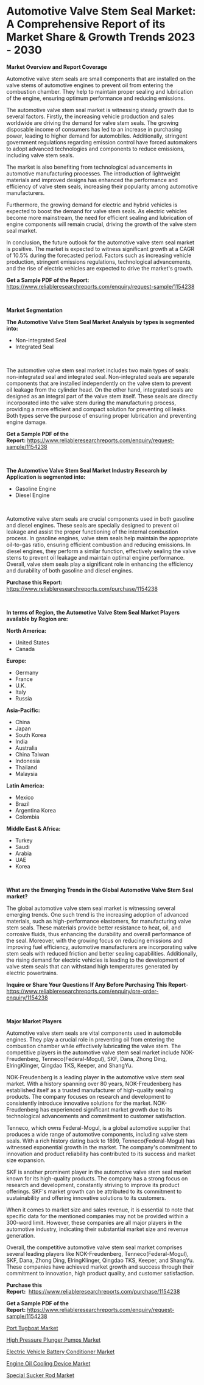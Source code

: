 <p><h1>Automotive Valve Stem Seal Market: A Comprehensive Report of its Market Share & Growth Trends 2023 - 2030</h1></p><p><strong>Market Overview and Report Coverage</strong></p>
<p><p>Automotive valve stem seals are small components that are installed on the valve stems of automotive engines to prevent oil from entering the combustion chamber. They help to maintain proper sealing and lubrication of the engine, ensuring optimum performance and reducing emissions.</p><p>The automotive valve stem seal market is witnessing steady growth due to several factors. Firstly, the increasing vehicle production and sales worldwide are driving the demand for valve stem seals. The growing disposable income of consumers has led to an increase in purchasing power, leading to higher demand for automobiles. Additionally, stringent government regulations regarding emission control have forced automakers to adopt advanced technologies and components to reduce emissions, including valve stem seals.</p><p>The market is also benefiting from technological advancements in automotive manufacturing processes. The introduction of lightweight materials and improved designs has enhanced the performance and efficiency of valve stem seals, increasing their popularity among automotive manufacturers.</p><p>Furthermore, the growing demand for electric and hybrid vehicles is expected to boost the demand for valve stem seals. As electric vehicles become more mainstream, the need for efficient sealing and lubrication of engine components will remain crucial, driving the growth of the valve stem seal market.</p><p>In conclusion, the future outlook for the automotive valve stem seal market is positive. The market is expected to witness significant growth at a CAGR of 10.5% during the forecasted period. Factors such as increasing vehicle production, stringent emissions regulations, technological advancements, and the rise of electric vehicles are expected to drive the market's growth.</p></p>
<p><strong>Get a Sample PDF of the Report:</strong> <a href="https://www.reliableresearchreports.com/enquiry/request-sample/1154238">https://www.reliableresearchreports.com/enquiry/request-sample/1154238</a></p>
<p>&nbsp;</p>
<p><strong>Market Segmentation</strong></p>
<p><strong>The Automotive Valve Stem Seal Market Analysis by types is segmented into:</strong></p>
<p><ul><li>Non-integrated Seal</li><li>Integrated Seal</li></ul></p>
<p>&nbsp;</p>
<p><p>The automotive valve stem seal market includes two main types of seals: non-integrated seal and integrated seal. Non-integrated seals are separate components that are installed independently on the valve stem to prevent oil leakage from the cylinder head. On the other hand, integrated seals are designed as an integral part of the valve stem itself. These seals are directly incorporated into the valve stem during the manufacturing process, providing a more efficient and compact solution for preventing oil leaks. Both types serve the purpose of ensuring proper lubrication and preventing engine damage.</p></p>
<p><strong>Get a Sample PDF of the Report:</strong>&nbsp;<a href="https://www.reliableresearchreports.com/enquiry/request-sample/1154238">https://www.reliableresearchreports.com/enquiry/request-sample/1154238</a></p>
<p>&nbsp;</p>
<p><strong>The Automotive Valve Stem Seal Market Industry Research by Application is segmented into:</strong></p>
<p><ul><li>Gasoline Engine</li><li>Diesel Engine</li></ul></p>
<p>&nbsp;</p>
<p><p>Automotive valve stem seals are crucial components used in both gasoline and diesel engines. These seals are specially designed to prevent oil leakage and assist the proper functioning of the internal combustion process. In gasoline engines, valve stem seals help maintain the appropriate oil-to-gas ratio, ensuring efficient combustion and reducing emissions. In diesel engines, they perform a similar function, effectively sealing the valve stems to prevent oil leakage and maintain optimal engine performance. Overall, valve stem seals play a significant role in enhancing the efficiency and durability of both gasoline and diesel engines.</p></p>
<p><strong>Purchase this Report:</strong>&nbsp; <a href="https://www.reliableresearchreports.com/purchase/1154238">https://www.reliableresearchreports.com/purchase/1154238</a></p>
<p>&nbsp;</p>
<p><strong>In terms of Region, the Automotive Valve Stem Seal Market Players available by Region are:</strong></p>
<p>
    <p> <strong> North America: </strong>
        <ul>
            <li>United States</li>
            <li>Canada</li>
        </ul>
        </p> 
    <p> <strong> Europe: </strong>
        <ul>
            <li>Germany</li>
            <li>France</li>
            <li>U.K.</li>
            <li>Italy</li>
            <li>Russia</li>
        </ul>
        </p> 
    <p> <strong> Asia-Pacific: </strong>
        <ul>
            <li>China</li>
            <li>Japan</li>
            <li>South Korea</li>
            <li>India</li>
            <li>Australia</li>
            <li>China Taiwan</li>
            <li>Indonesia</li>
            <li>Thailand</li>
            <li>Malaysia</li>
        </ul>
        </p> 
    <p> <strong> Latin America: </strong>
        <ul>
            <li>Mexico</li>
            <li>Brazil</li>
            <li>Argentina Korea</li>
            <li>Colombia</li>
        </ul>
        </p> 
    <p> <strong> Middle East & Africa: </strong>
        <ul>
            <li>Turkey</li>
            <li>Saudi</li>
            <li>Arabia</li>
            <li>UAE</li>
            <li>Korea</li>
        </ul>
    </p>
    </p>
<p>&nbsp;</p>
<p><strong>What are the Emerging Trends in the Global Automotive Valve Stem Seal market?</strong></p>
<p><p>The global automotive valve stem seal market is witnessing several emerging trends. One such trend is the increasing adoption of advanced materials, such as high-performance elastomers, for manufacturing valve stem seals. These materials provide better resistance to heat, oil, and corrosive fluids, thus enhancing the durability and overall performance of the seal. Moreover, with the growing focus on reducing emissions and improving fuel efficiency, automotive manufacturers are incorporating valve stem seals with reduced friction and better sealing capabilities. Additionally, the rising demand for electric vehicles is leading to the development of valve stem seals that can withstand high temperatures generated by electric powertrains.</p></p>
<p><strong>Inquire or Share Your Questions If Any Before Purchasing This Report</strong>- <a href="https://www.reliableresearchreports.com/enquiry/pre-order-enquiry/1154238">https://www.reliableresearchreports.com/enquiry/pre-order-enquiry/1154238</a></p>
<p>&nbsp;</p>
<p><strong>Major Market Players</strong></p>
<p><p>Automotive valve stem seals are vital components used in automobile engines. They play a crucial role in preventing oil from entering the combustion chamber while effectively lubricating the valve stem. The competitive players in the automotive valve stem seal market include NOK-Freudenberg, Tenneco(Federal-Mogul), SKF, Dana, Zhong Ding, ElringKlinger, Qingdao TKS, Keeper, and ShangYu.</p><p>NOK-Freudenberg is a leading player in the automotive valve stem seal market. With a history spanning over 80 years, NOK-Freudenberg has established itself as a trusted manufacturer of high-quality sealing products. The company focuses on research and development to consistently introduce innovative solutions for the market. NOK-Freudenberg has experienced significant market growth due to its technological advancements and commitment to customer satisfaction.</p><p>Tenneco, which owns Federal-Mogul, is a global automotive supplier that produces a wide range of automotive components, including valve stem seals. With a rich history dating back to 1899, Tenneco(Federal-Mogul) has witnessed exponential growth in the market. The company's commitment to innovation and product reliability has contributed to its success and market size expansion.</p><p>SKF is another prominent player in the automotive valve stem seal market known for its high-quality products. The company has a strong focus on research and development, constantly striving to improve its product offerings. SKF's market growth can be attributed to its commitment to sustainability and offering innovative solutions to its customers.</p><p>When it comes to market size and sales revenue, it is essential to note that specific data for the mentioned companies may not be provided within a 300-word limit. However, these companies are all major players in the automotive industry, indicating their substantial market size and revenue generation.</p><p>Overall, the competitive automotive valve stem seal market comprises several leading players like NOK-Freudenberg, Tenneco(Federal-Mogul), SKF, Dana, Zhong Ding, ElringKlinger, Qingdao TKS, Keeper, and ShangYu. These companies have achieved market growth and success through their commitment to innovation, high product quality, and customer satisfaction.</p></p>
<p><strong>Purchase this Report:</strong>&nbsp;&nbsp;<a href="https://www.reliableresearchreports.com/purchase/1154238">https://www.reliableresearchreports.com/purchase/1154238</a></p>
<p></p>
<p><strong>Get a Sample PDF of the Report:</strong>&nbsp;<a href="https://www.reliableresearchreports.com/enquiry/request-sample/1154238">https://www.reliableresearchreports.com/enquiry/request-sample/1154238</a></p>
<p><p><a href="https://medium.com/@donnakelly19891/port-tugboat-market-size-and-market-trends-complete-industry-overview-2023-to-2030-a18fe9da3766">Port Tugboat Market</a></p><p><a href="https://medium.com/@mariablack1944/analyzing-high-pressure-plunger-pumps-market-global-industry-perspective-and-forecast-2023-to-e63f9255a5d8">High Pressure Plunger Pumps Market</a></p><p><a href="https://github.com/gaydyna/Market-Research-Report-List-1/blob/main/electric-vehicle-battery-conditioner-market.md">Electric Vehicle Battery Conditioner Market</a></p><p><a href="https://github.com/amonskiyk/Market-Research-Report-List-1/blob/main/engine-oil-cooling-device-market.md">Engine Oil Cooling Device Market</a></p><p><a href="https://www.linkedin.com/pulse/special-sucker-rod-market-size-share-amp-trends-analysis-febne/">Special Sucker Rod Market</a></p></p>